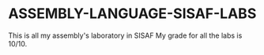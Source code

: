 # ASSEMBLY-LANGUAGE-SISAF-LABS
This is all my assembly's laboratory in SISAF
My grade for all the labs is 10/10.
